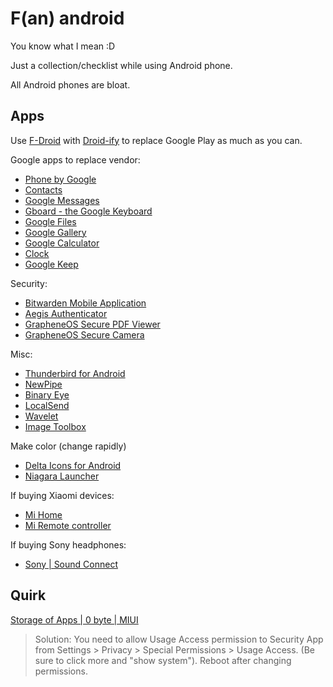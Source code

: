 # F(an) android

You know what I mean :D

Just a collection/checklist while using Android phone.

All Android phones are bloat.

## Apps

Use [F-Droid](https://f-droid.org/en/) with [Droid-ify](https://github.com/Droid-ify/client) to replace Google Play as
much as you can.

Google apps to replace vendor:

- [Phone by Google](https://play.google.com/store/apps/details?id=com.google.android.dialer)
- [Contacts](https://play.google.com/store/apps/details?id=com.google.android.contacts)
- [Google Messages](https://play.google.com/store/apps/details?id=com.google.android.apps.messaging)
- [Gboard - the Google Keyboard](https://play.google.com/store/apps/details?id=com.google.android.inputmethod.latin)
- [Google Files](https://play.google.com/store/apps/details?id=com.google.android.apps.nbu.files)
- [Google Gallery](https://play.google.com/store/apps/details?id=com.google.android.apps.photosgo)
- [Google Calculator](https://play.google.com/store/apps/details?id=com.google.android.calculator)
- [Clock](https://play.google.com/store/apps/details?id=com.google.android.deskclock)
- [Google Keep](https://play.google.com/store/apps/details?id=com.google.android.keep)

Security:

- [Bitwarden Mobile Application](https://github.com/bitwarden/mobile)
- [Aegis Authenticator](https://github.com/beemdevelopment/Aegis)
- [GrapheneOS Secure PDF Viewer](https://github.com/GrapheneOS/PdfViewer)
- [GrapheneOS Secure Camera](https://github.com/GrapheneOS/Camera)

Misc:

- [Thunderbird for Android](https://github.com/thunderbird/thunderbird-android)
- [NewPipe](https://github.com/TeamNewPipe/NewPipe/)
- [Binary Eye](https://github.com/markusfisch/BinaryEye)
- [LocalSend](https://github.com/localsend/localsend)
- [Wavelet](https://github.com/Pittvandewitt/Wavelet)
- [Image Toolbox](https://github.com/T8RIN/ImageToolbox)

Make color (change rapidly)

- [Delta Icons for Android](https://github.com/Delta-Icons/android)
- [Niagara Launcher](https://play.google.com/store/apps/details?id=bitpit.launcher)

If buying Xiaomi devices:

- [Mi Home](https://play.google.com/store/apps/details?id=com.xiaomi.smarthome)
- [Mi Remote controller](https://play.google.com/store/apps/details?id=com.duokan.phone.remotecontroller)

If buying Sony headphones:

- [Sony | Sound Connect](https://play.google.com/store/apps/details?id=com.sony.songpal.mdr)

## Quirk

[Storage of Apps | 0 byte | MIUI](https://xdaforums.com/t/storage-of-apps-0-byte-miui.4111401/)

> Solution: You need to allow Usage Access permission to Security App from Settings > Privacy > Special Permissions >
> Usage Access. (Be sure to click more and "show system"). Reboot after changing permissions.
